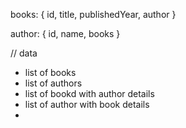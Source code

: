 books: {
id,
title,
publishedYear,
author
}

author: {
id,
name,
books
}

// data

- list of books
- list of authors
- list of bookd with author details
- list of author with book details
-
